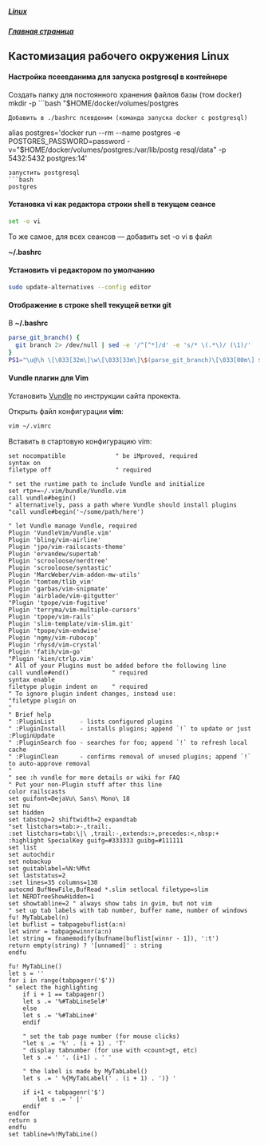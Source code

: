 ##### [Linux](index.md)
##### [Главная страница](../index.md)
## Кастомизация рабочего окружения Linux
#### Настройка псеевданима для запуска postgresql в контейнере
Создать папку для постоянного хранения файлов базы (том docker)
mkdir -p ```bash
"$HOME/docker/volumes/postgres
```
Добавить в ./bashrc псевдоним (команда запуска docker с postgresql)
```
 alias postgres='docker run --rm --name postgres -e POSTGRES_PASSWORD=password -v="$HOME/docker/volumes/postgres:/var/lib/postg resql/data" -p 5432:5432 postgres:14'
```
запустить postgresql
```bash
postgres
```
#### Установка vi как редактора строки shell в текущем сеансе

```bash
set -o vi
```
То же самое, для всех сеансов — добавить set -o vi в файл

**~/.bashrc**
#### Установить vi редактором по умолчанию
```bash
sudo update-alternatives --config editor
```
#### Отображение в строке shell текущей ветки git
В **~/.bashrc**
```bash
parse_git_branch() {
  git branch 2> /dev/null | sed -e '/^[^*]/d' -e 's/* \(.*\)/ (\1)/'
}
PS1="\u@\h \[\033[32m\]\w\[\033[33m\]\$(parse_git_branch)\[\033[00m\] $ "
```
#### Vundle плагин для Vim
Установить [Vundle](https://github.com/VundleVim/Vundle.vim) по инструкции сайта прокекта.

Открыть файл конфигурации **vim**:
```bash
vim ~/.vimrc
```
Вставить в стартовую конфигурацию vim:
```vi
set nocompatible              " be iMproved, required
syntax on
filetype off                  " required

" set the runtime path to include Vundle and initialize
set rtp+=~/.vim/bundle/Vundle.vim
call vundle#begin()
" alternatively, pass a path where Vundle should install plugins
"call vundle#begin('~/some/path/here')

" let Vundle manage Vundle, required
Plugin 'VundleVim/Vundle.vim'
Plugin 'bling/vim-airline'
Plugin 'jpo/vim-railscasts-theme'
Plugin 'ervandew/supertab'
Plugin 'scrooloose/nerdtree'
Plugin 'scrooloose/syntastic'
Plugin 'MarcWeber/vim-addon-mw-utils'
Plugin 'tomtom/tlib_vim'
Plugin 'garbas/vim-snipmate'
Plugin 'airblade/vim-gitgutter'
"Plugin 'tpope/vim-fugitive'
Plugin 'terryma/vim-multiple-cursors'
Plugin 'tpope/vim-rails'
Plugin 'slim-template/vim-slim.git'
Plugin 'tpope/vim-endwise'
Plugin 'ngmy/vim-rubocop'
Plugin 'rhysd/vim-crystal'
Plugin 'fatih/vim-go'
"Plugin 'kien/ctrlp.vim'
" All of your Plugins must be added before the following line
call vundle#end()            " required
syntax enable
filetype plugin indent on    " required
" To ignore plugin indent changes, instead use:
"filetype plugin on
"
" Brief help
" :PluginList       - lists configured plugins
" :PluginInstall    - installs plugins; append `!` to update or just :PluginUpdate
" :PluginSearch foo - searches for foo; append `!` to refresh local cache
" :PluginClean      - confirms removal of unused plugins; append `!` to auto-approve removal
"
" see :h vundle for more details or wiki for FAQ
" Put your non-Plugin stuff after this line
color railscasts
set guifont=DejaVu\ Sans\ Mono\ 18
set nu
set hidden
set tabstop=2 shiftwidth=2 expandtab
"set listchars=tab:>-,trail:.
:set listchars=tab:\|\ ,trail:-,extends:>,precedes:<,nbsp:+
:highlight SpecialKey guifg=#333333 guibg=#111111
set list
set autochdir
set nobackup
set guitablabel=%N:%M%t
set laststatus=2
:set lines=35 columns=130
autocmd BufNewFile,BufRead *.slim setlocal filetype=slim
let NERDTreeShowHidden=1
set showtabline=2 " always show tabs in gvim, but not vim
" set up tab labels with tab number, buffer name, number of windows
fu! MyTabLabel(n)
let buflist = tabpagebuflist(a:n)
let winnr = tabpagewinnr(a:n)
let string = fnamemodify(bufname(buflist[winnr - 1]), ':t')
return empty(string) ? '[unnamed]' : string
endfu

fu! MyTabLine()
let s = ''
for i in range(tabpagenr('$'))
" select the highlighting
    if i + 1 == tabpagenr()
    let s .= '%#TabLineSel#'
    else
    let s .= '%#TabLine#'
    endif

    " set the tab page number (for mouse clicks)
    "let s .= '%' . (i + 1) . 'T'
    " display tabnumber (for use with <count>gt, etc)
    let s .= ' '. (i+1) . ' ' 

    " the label is made by MyTabLabel()
    let s .= ' %{MyTabLabel(' . (i + 1) . ')} '

    if i+1 < tabpagenr('$')
        let s .= ' |'
    endif
endfor
return s
endfu
set tabline=%!MyTabLine()
```
